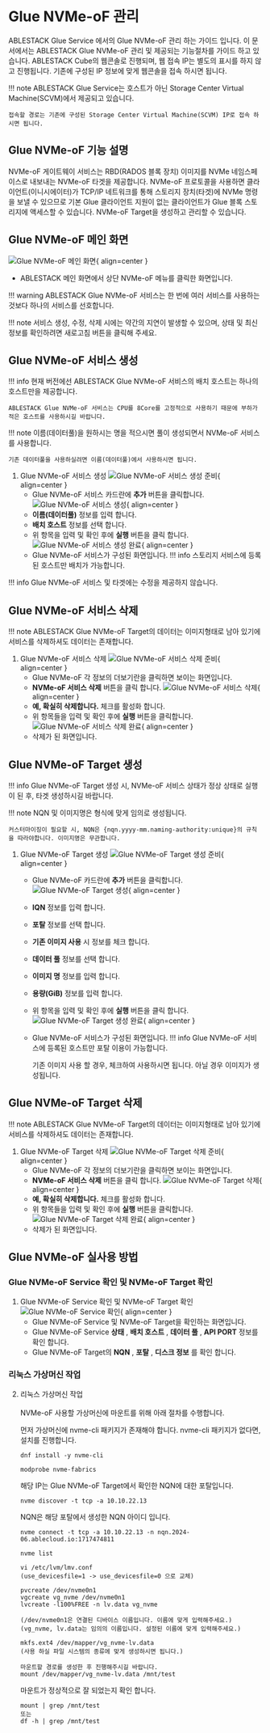 # Glue NVMe-oF 관리
ABLESTACK Glue Service 에서의 Glue NVMe-oF 관리 하는 가이드 입니다.
이 문서에서는 ABLESTACK Glue NVMe-oF 관리 및 제공되는 기능절차를 가이드 하고 있습니다.
ABLESTACK Cube의 웹콘솔로 진행되며, 웹 접속 IP는 별도의 표시를 하지 않고 진행됩니다.
기존에 구성된 IP 정보에 맞게 웹콘솔을 접속 하시면 됩니다.

!!! note
    ABLESTACK Glue Service는 호스트가 아닌 Storage Center Virtual Machine(SCVM)에서 제공되고 있습니다.

    접속할 경로는 기존에 구성된 Storage Center Virtual Machine(SCVM) IP로 접속 하시면 됩니다.

## Glue NVMe-oF 기능 설명
NVMe-oF 게이트웨이 서비스는 RBD(RADOS 블록 장치) 이미지를 NVMe 네임스페이스로 내보내는 NVMe-oF 타겟을 제공합니다.
NVMe-oF 프로토콜을 사용하면 클라이언트(이니시에이터)가 TCP/IP 네트워크를 통해 스토리지 장치(타겟)에 NVMe 명령을 보낼 수 있으므로 기본 Glue 클라이언트 지원이 없는 클라이언트가 Glue 블록 스토리지에 액세스할 수 있습니다.
NVMe-oF Target을 생성하고 관리할 수 있습니다.

## Glue NVMe-oF 메인 화면
![Glue NVMe-oF 메인 화면](../../assets/images/glue-service/install-guide-glue-nvmeof-main-01.png){ align=center }
- ABLESTACK 메인 화면에서 상단 NVMe-oF 메뉴를 클릭한 화면입니다.

!!! warning
    ABLESTACK Glue NVMe-oF 서비스는 한 번에 여러 서비스를 사용하는 것보다 하나의 서비스를 선호합니다.

!!! note
    서비스 생성, 수정, 삭제 시에는 약간의 지연이 발생할 수 있으며, 상태 및 최신 정보를 확인하려면 새로고침 버튼을 클릭해 주세요.

## Glue NVMe-oF 서비스 생성

!!! info
    현재 버전에선 ABLESTACK Glue NVMe-oF 서비스의 배치 호스트는 하나의 호스트만을 제공합니다.

    ABLESTACK Glue NVMe-oF 서비스는 CPU를 8Core를 고정적으로 사용하기 때문에 부하가 적은 호스트를 사용하시길 바랍니다.

!!! note
    이름(데이터풀)을 원하시는 명을 적으시면 풀이 생성되면서 NVMe-oF 서비스를 사용합니다.

    기존 데이터풀을 사용하실려면 이름(데이터풀)에서 사용하시면 됩니다.

1. Glue NVMe-oF 서비스 생성
    ![Glue NVMe-oF 서비스 생성 준비](../../assets/images/glue-service/install-guide-glue-nvmeof-create-01.png){ align=center }
    - Glue NVMe-oF 서비스 카드란에 **추가** 버튼을 클릭합니다.
    ![Glue NVMe-oF 서비스 생성](../../assets/images/glue-service/install-guide-glue-nvmeof-create-02.png){ align=center }
    - **이름(데이터풀)** 정보를 입력 합니다.
    - **배치 호스트** 정보를 선택 합니다.
    - 위 항목을 입력 및 확인 후에 **실행** 버튼을 클릭 합니다.
    ![Glue NVMe-oF 서비스 생성 완료](../../assets/images/glue-service/install-guide-glue-nvmeof-create-03.png){ align=center }
    - Glue NVMe-oF 서비스가 구성된 화면입니다.
    !!! info
        스토리지 서비스에 등록된 호스트만 배치가 가능합니다.

!!! info
    Glue NVMe-oF 서비스 및 타겟에는 수정을 제공하지 않습니다.

## Glue NVMe-oF 서비스 삭제

!!! note
    ABLESTACK Glue NVMe-oF Target의 데이터는 이미지형태로 남아 있기에 서비스를 삭제하셔도 데이터는 존재합니다.

1. Glue NVMe-oF 서비스 삭제
    ![Glue NVMe-oF 서비스 삭제 준비](../../assets/images/glue-service/install-guide-glue-nvmeof-delete-01.png){ align=center }
    - Glue NVMe-oF 각 정보의 더보기란을 클릭하면 보이는 화면입니다.
    - **NVMe-oF 서비스 삭제** 버튼을 클릭 합니다.
    ![Glue NVMe-oF 서비스 삭제](../../assets/images/glue-service/install-guide-glue-nvmeof-delete-02.png){ align=center }
    - **예, 확실히 삭제합니다.** 체크를 활성화 합니다.
    - 위 항목들을 입력 및 확인 후에 **실행** 버튼을 클릭합니다.
    ![Glue NVMe-oF 서비스 삭제 완료](../../assets/images/glue-service/install-guide-glue-nvmeof-delete-03.png){ align=center }
    - 삭제가 된 화면입니다.

## Glue NVMe-oF Target 생성

!!! info
    Glue NVMe-oF Target 생성 시, NVMe-oF 서비스 상태가 정상 상태로 실행이 된 후, 타겟 생성하시길 바랍니다.

!!! note
    NQN 및 이미지명은 형식에 맞게 임의로 생성됩니다.

    커스터마이징이 필요할 시, NQN은 {nqn.yyyy-mm.naming-authority:unique}의 규칙을 따라야합니다. 이미지명은 무관합니다.

1. Glue NVMe-oF Target 생성
    ![Glue NVMe-oF Target 생성 준비](../../assets/images/glue-service/install-guide-glue-nvmeof-target-create-01.png){ align=center }
    - Glue NVMe-oF 카드란에 **추가** 버튼을 클릭합니다.
    ![Glue NVMe-oF Target 생성](../../assets/images/glue-service/install-guide-glue-nvmeof-target-create-02.png){ align=center }
    - **IQN** 정보를 입력 합니다.
    - **포탈** 정보를 선택 합니다.
    - **기존 이미지 사용** 시 정보를 체크 합니다.
    - **데이터 풀** 정보를 선택 합니다.
    - **이미지 명** 정보를 입력 합니다.
    - **용량(GiB)** 정보를 입력 합니다.
    - 위 항목을 입력 및 확인 후에 **실행** 버튼을 클릭 합니다.
    ![Glue NVMe-oF Target 생성 완료](../../assets/images/glue-service/install-guide-glue-nvmeof-target-create-03.png){ align=center }
    - Glue NVMe-oF 서비스가 구성된 화면입니다.
    !!! info
        Glue NVMe-oF 서비스에 등록된 호스트만 포탈 이용이 가능합니다.

        기존 이미지 사용 할 경우, 체크하여 사용하시면 됩니다. 아닐 경우 이미지가 생성됩니다.

## Glue NVMe-oF Target 삭제

!!! note
    ABLESTACK Glue NVMe-oF Target의 데이터는 이미지형태로 남아 있기에 서비스를 삭제하셔도 데이터는 존재합니다.

1. Glue NVMe-oF Target 삭제
    ![Glue NVMe-oF Target 삭제 준비](../../assets/images/glue-service/install-guide-glue-nvmeof-target-delete-01.png){ align=center }
    - Glue NVMe-oF 각 정보의 더보기란을 클릭하면 보이는 화면입니다.
    - **NVMe-oF 서비스 삭제** 버튼을 클릭 합니다.
    ![Glue NVMe-oF Target 삭제](../../assets/images/glue-service/install-guide-glue-nvmeof-target-delete-02.png){ align=center }
    - **예, 확실히 삭제합니다.** 체크를 활성화 합니다.
    - 위 항목들을 입력 및 확인 후에 **실행** 버튼을 클릭합니다.
    ![Glue NVMe-oF Target 삭제 완료](../../assets/images/glue-service/install-guide-glue-nvmeof-target-delete-03.png){ align=center }
    - 삭제가 된 화면입니다.

## Glue NVMe-oF 실사용 방법

### Glue NVMe-oF Service 확인 및 NVMe-oF Target 확인
1. Glue NVMe-oF Service 확인 및 NVMe-oF Target 확인
    ![Glue NVMe-oF Service 확인](../../assets/images/glue-service/install-guide-glue-nvmeof-actual-use-01.png){ align=center }
    - Glue NVMe-oF Service 및 NVMe-oF Target을 확인하는 화면입니다.
    - Glue NVMe-oF Service **상태** , **배치 호스트** , **데이터 풀** , **API PORT** 정보를 확인 합니다.
    - Glue NVMe-oF Target의 **NQN** , **포탈** , **디스크 정보** 를 확인 합니다.</br>

### 리눅스 가상머신 작업
2. 리눅스 가상머신 작업</br></br>
    NVMe-oF 사용할 가상머신에 마운트를 위해 아래 절차를 수행합니다.

    먼저 가상머신에 nvme-cli 패키지가 존재해야 합니다.
    nvme-cli 패키지가 없다면, 설치를 진행합니다.
    ```shell title="패키지 설치"
    dnf install -y nvme-cli
    ```
    ```shell title="새로운 모듈 로드"
    modprobe nvme-fabrics
    ```
    해당 IP는 Glue NVMe-oF Target에서 확인한 NQN에 대한 포탈입니다.
    ```shell title="NVMe 대상에서 사용 가능한 하위 시스템 검색"
    nvme discover -t tcp -a 10.10.22.13
    ```
    NQN은 해당 포탈에서 생성한 NQN 아이디 입니다.
    ```shell title="검색된 하위 시스템 연결"
    nvme connect -t tcp -a 10.10.22.13 -n nqn.2024-06.ablecloud.io:1717474811
    ```
    ```shell title="연결 확인"
    nvme list
    ```

    ```shell title="NVMe-oF LVM 설정 및 파일 시스템 생성"
    vi /etc/lvm/lmv.conf
    (use_devicesfile=1 -> use_devicesfile=0 으로 교체)

    pvcreate /dev/nvme0n1
    vgcreate vg_nvme /dev/nvme0n1
    lvcreate -l100%FREE -n lv.data vg_nvme

    (/dev/nvme0n1은 연결된 디바이스 이름입니다. 이름에 맞게 입력해주세요.)
    (vg_nvme, lv.data는 임의의 이름입니다. 설정된 이름에 맞게 입력해주세요.)

    mkfs.ext4 /dev/mapper/vg_nvme-lv.data
    (사용 하실 파일 시스템의 종류에 맞게 생성하시면 됩니다.)

    마운트할 경로를 생성한 후 진행해주시길 바랍니다.
    mount /dev/mapper/vg_nvme-lv.data /mnt/test
    ```

    마운트가 정상적으로 잘 되었는지 확인 합니다.
    ```shell title="마운트 확인"
    mount | grep /mnt/test
    또는
    df -h | grep /mnt/test
    ```

